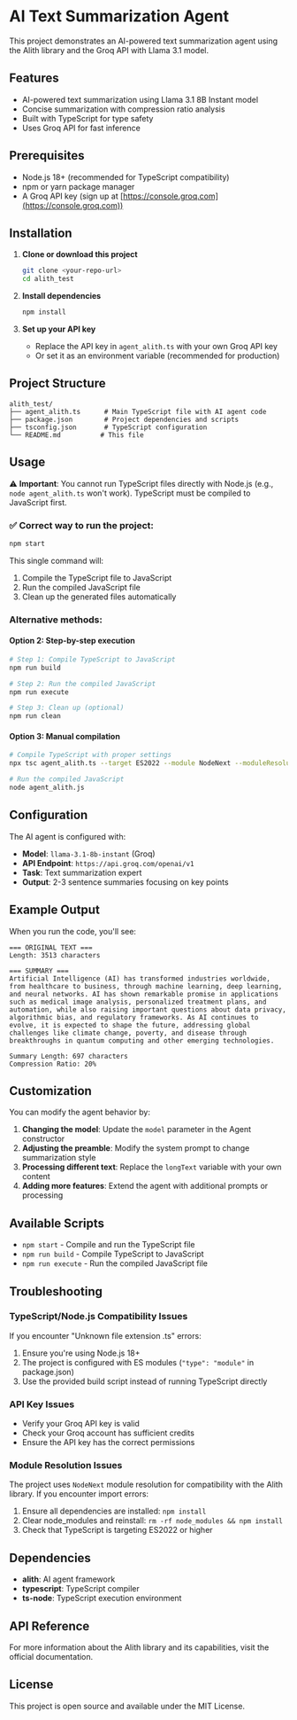 # AI Text Summarization Agent

This project demonstrates an AI-powered text summarization agent using the Alith library and the Groq API with Llama 3.1 model.

## Features

- AI-powered text summarization using Llama 3.1 8B Instant model
- Concise summarization with compression ratio analysis
- Built with TypeScript for type safety
- Uses Groq API for fast inference

## Prerequisites

- Node.js 18+ (recommended for TypeScript compatibility)
- npm or yarn package manager
- A Groq API key (sign up at [https://console.groq.com](https://console.groq.com))

## Installation

1. **Clone or download this project**
   ```bash
   git clone <your-repo-url>
   cd alith_test
   ```

2. **Install dependencies**
   ```bash
   npm install
   ```

3. **Set up your API key**
   - Replace the API key in `agent_alith.ts` with your own Groq API key
   - Or set it as an environment variable (recommended for production)

## Project Structure

```
alith_test/
├── agent_alith.ts      # Main TypeScript file with AI agent code
├── package.json        # Project dependencies and scripts
├── tsconfig.json       # TypeScript configuration
└── README.md          # This file
```

## Usage

⚠️ **Important**: You cannot run TypeScript files directly with Node.js (e.g., `node agent_alith.ts` won't work). TypeScript must be compiled to JavaScript first.

### ✅ Correct way to run the project:

```bash
npm start
```

This single command will:
1. Compile the TypeScript file to JavaScript
2. Run the compiled JavaScript file
3. Clean up the generated files automatically

### Alternative methods:

#### Option 2: Step-by-step execution
```bash
# Step 1: Compile TypeScript to JavaScript
npm run build

# Step 2: Run the compiled JavaScript
npm run execute

# Step 3: Clean up (optional)
npm run clean
```

#### Option 3: Manual compilation
```bash
# Compile TypeScript with proper settings
npx tsc agent_alith.ts --target ES2022 --module NodeNext --moduleResolution nodeNext --skipLibCheck --esModuleInterop

# Run the compiled JavaScript
node agent_alith.js
```

## Configuration

The AI agent is configured with:
- **Model**: `llama-3.1-8b-instant` (Groq)
- **API Endpoint**: `https://api.groq.com/openai/v1`
- **Task**: Text summarization expert
- **Output**: 2-3 sentence summaries focusing on key points

## Example Output

When you run the code, you'll see:

```
=== ORIGINAL TEXT ===
Length: 3513 characters

=== SUMMARY ===
Artificial Intelligence (AI) has transformed industries worldwide, from healthcare to business, through machine learning, deep learning, and neural networks. AI has shown remarkable promise in applications such as medical image analysis, personalized treatment plans, and automation, while also raising important questions about data privacy, algorithmic bias, and regulatory frameworks. As AI continues to evolve, it is expected to shape the future, addressing global challenges like climate change, poverty, and disease through breakthroughs in quantum computing and other emerging technologies.

Summary Length: 697 characters
Compression Ratio: 20%
```

## Customization

You can modify the agent behavior by:

1. **Changing the model**: Update the `model` parameter in the Agent constructor
2. **Adjusting the preamble**: Modify the system prompt to change summarization style
3. **Processing different text**: Replace the `longText` variable with your own content
4. **Adding more features**: Extend the agent with additional prompts or processing

## Available Scripts

- `npm start` - Compile and run the TypeScript file
- `npm run build` - Compile TypeScript to JavaScript
- `npm run execute` - Run the compiled JavaScript file

## Troubleshooting

### TypeScript/Node.js Compatibility Issues

If you encounter "Unknown file extension .ts" errors:

1. Ensure you're using Node.js 18+ 
2. The project is configured with ES modules (`"type": "module"` in package.json)
3. Use the provided build script instead of running TypeScript directly

### API Key Issues

- Verify your Groq API key is valid
- Check your Groq account has sufficient credits
- Ensure the API key has the correct permissions

### Module Resolution Issues

The project uses `NodeNext` module resolution for compatibility with the Alith library. If you encounter import errors:

1. Ensure all dependencies are installed: `npm install`
2. Clear node_modules and reinstall: `rm -rf node_modules && npm install`
3. Check that TypeScript is targeting ES2022 or higher

## Dependencies

- **alith**: AI agent framework
- **typescript**: TypeScript compiler
- **ts-node**: TypeScript execution environment

## API Reference

For more information about the Alith library and its capabilities, visit the official documentation.

## License

This project is open source and available under the MIT License.